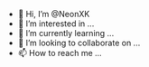 - 👋 Hi, I’m @NeonXK
- 👀 I’m interested in ...
- 🌱 I’m currently learning ...
- 💞️ I’m looking to collaborate on ...
- 📫 How to reach me ...

<!---
NeonXK/NeonXK is a ✨ special ✨ repository because its `README.md` (this file) appears on your GitHub profile.
You can click the Preview link to take a look at your changes.
--->
